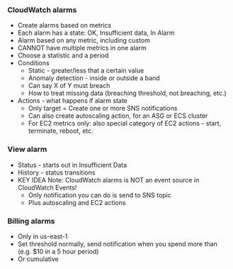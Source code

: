 ### CloudWatch alarms
- Create alarms based on metrics
- Each alarm has a state: OK, Insufficient data, In Alarm
- Alarm based on any metric, including custom
- CANNOT have multiple metrics in one alarm
- Choose a statistic and a period
- Conditions
  - Static - greater/less that a certain value
  - Anomaly detection - inside or outside a band
  - Can say X of Y must breach
  - How to treat missing data (breaching threshold, not breaching, etc.)
- Actions - what happens if alarm state
  - Only target = Create one or more SNS notifications
  - Can also create autoscaling action, for an ASG or ECS cluster
  - For EC2 metrics only: also special category of EC2 actions - start, terminate, reboot, etc.

### View alarm
- Status - starts out in Insufficient Data
- History - status transitions
- KEY IDEA Note: CloudWatch alarms is NOT an event source in CloudWatch Events!
  - Only notification you can do is send to SNS topic
  - Plus autoscaling and EC2 actions

### Billing alarms
- Only in us-east-1
- Set threshold normally, send notification when you spend more than (e.g. $10 in a 5 hour period)
- Or cumulative
